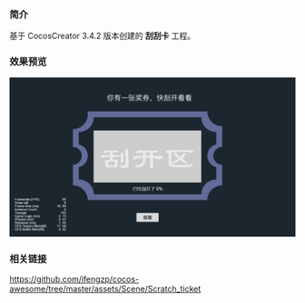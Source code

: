 ### 简介
基于 CocosCreator 3.4.2 版本创建的 **刮刮卡** 工程。

### 效果预览
![image](../../gif/202201/2022012057.gif)

### 相关链接
https://github.com/ifengzp/cocos-awesome/tree/master/assets/Scene/Scratch_ticket
